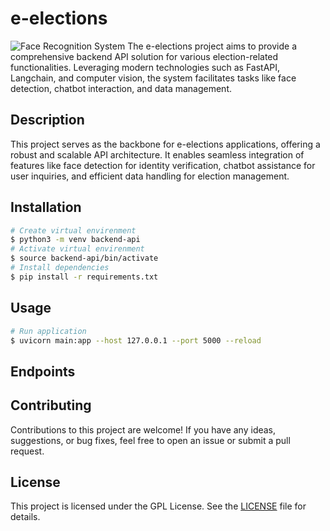 

# e-elections
![Face Recognition System](./docs/api-image.png)
The e-elections project aims to provide a comprehensive backend API solution for various election-related functionalities. Leveraging modern technologies such as FastAPI, Langchain, and computer vision, the system facilitates tasks like face detection, chatbot interaction, and data management.

## Description

This project serves as the backbone for e-elections applications, offering a robust and scalable API architecture. It enables seamless integration of features like face detection for identity verification, chatbot assistance for user inquiries, and efficient data handling for election management.
## Installation

```bash
# Create virtual envirenment
$ python3 -m venv backend-api
# Activate virtual envirenment
$ source backend-api/bin/activate
# Install dependencies
$ pip install -r requirements.txt
```
## Usage

```bash
# Run application
$ uvicorn main:app --host 127.0.0.1 --port 5000 --reload
```

## Endpoints






## Contributing

Contributions to this project are welcome! If you have any ideas, suggestions, or bug fixes, feel free to open an issue or submit a pull request.

## License

This project is licensed under the GPL License. See the [LICENSE](LICENSE) file for details.






